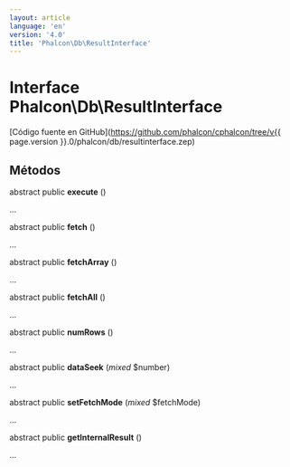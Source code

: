 ```yaml
---
layout: article
language: 'en'
version: '4.0'
title: 'Phalcon\Db\ResultInterface'
---
```

# Interface **Phalcon\Db\ResultInterface**

[Código fuente en GitHub](https://github.com/phalcon/cphalcon/tree/v{{ page.version }}.0/phalcon/db/resultinterface.zep)

## Métodos

abstract public **execute** ()

...

abstract public **fetch** ()

...

abstract public **fetchArray** ()

...

abstract public **fetchAll** ()

...

abstract public **numRows** ()

...

abstract public **dataSeek** (*mixed* $number)

...

abstract public **setFetchMode** (*mixed* $fetchMode)

...

abstract public **getInternalResult** ()

...